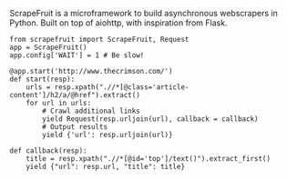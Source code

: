 ScrapeFruit is a microframework to build asynchronous webscrapers in Python. Built on top of aiohttp, with inspiration from Flask.


```
from scrapefruit import ScrapeFruit, Request
app = ScrapeFruit()
app.config['WAIT'] = 1 # Be slow!

@app.start('http://www.thecrimson.com/')
def start(resp):
	urls = resp.xpath(".//*[@class='article-content']/h2/a/@href").extract()
	for url in urls:
		# Crawl additional links
		yield Request(resp.urljoin(url), callback = callback)
		# Output results
		yield {'url': resp.urljoin(url)}

def callback(resp):
	title = resp.xpath(".//*[@id='top']/text()").extract_first()
	yield {"url": resp.url, "title": title}
```